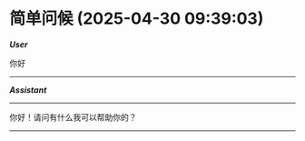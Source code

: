 <!-- Generated by SpecStory -->

# 简单问候 (2025-04-30 09:39:03)

_**User**_

你好

---

_**Assistant**_



---

你好！请问有什么我可以帮助你的？

---

